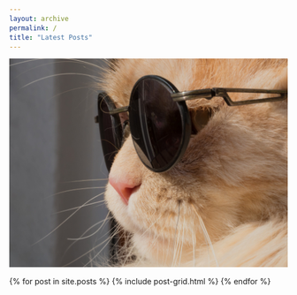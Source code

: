 ```yaml
---
layout: archive
permalink: /
title: "Latest Posts"
---
```

![image](images/catglasses.jpg)
<div class="tiles">
{% for post in site.posts %}
	{% include post-grid.html %}
{% endfor %}
</div><!-- /.tiles -->
